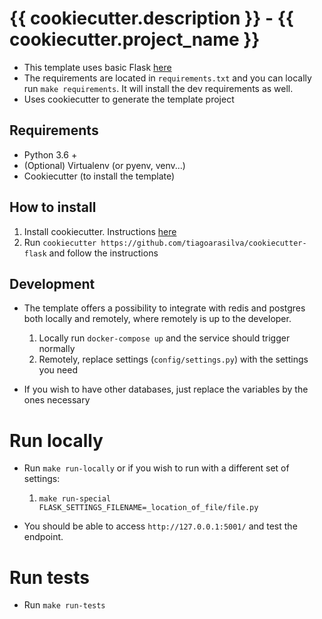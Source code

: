 # {{ cookiecutter.description }} - {{ cookiecutter.project_name }}

* This template uses basic Flask [here](https://flask.palletsprojects.com/en/1.1.x/quickstart/)
* The requirements are located in `requirements.txt` and you can locally run `make requirements`. It will install the dev requirements as well.
* Uses cookiecutter to generate the template project

## Requirements

* Python 3.6 +
* (Optional) Virtualenv (or pyenv, venv...)
* Cookiecutter (to install the template)

## How to install

 1. Install cookiecutter. Instructions [here](https://cookiecutter.readthedocs.io/en/1.7.2/installation.html)
 2. Run `cookiecutter https://github.com/tiagoarasilva/cookiecutter-flask` and follow the instructions

## Development

* The template offers a possibility to integrate with redis and postgres both locally and remotely, where remotely is up to the developer.
    1. Locally run `docker-compose up` and the service should trigger normally
    2. Remotely, replace settings (`config/settings.py`) with the settings you need

* If you wish to have other databases, just replace the variables by the ones necessary

# Run locally

* Run `make run-locally` or if you wish to run with a different set of settings:
    1. `make run-special FLASK_SETTINGS_FILENAME=_location_of_file/file.py`

* You should be able to access `http://127.0.0.1:5001/` and test the endpoint.


# Run tests

* Run `make run-tests`
